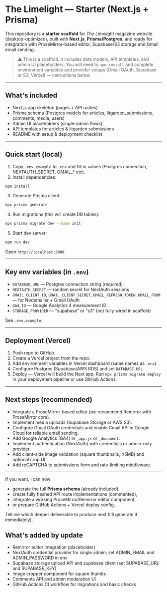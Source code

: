 # The Limelight — Starter (Next.js + Prisma)

This repository is a **starter scaffold** for *The Limelight* magazine website (desktop-optimized), built with **Next.js**, **Prisma/Postgres**, and ready for integration with ProseMirror-based editor, Supabase/S3 storage and Gmail email sending.

> ⚠️ This is a scaffold. It includes data models, API templates, and admin UI placeholders. You will need to `npm install` and complete environment variables and provider setups (Gmail OAuth, Supabase or S3, Vercel) — instructions below.

---

## What's included
- Next.js app skeleton (pages + API routes)
- Prisma schema (Postgres models for articles, litgarden_submissions, comments, media, users)
- Admin UI placeholders (single-admin flows)
- API templates for articles & litgarden submissions
- README with setup & deployment checklist

---

## Quick start (local)

1. Copy `.env.example` to `.env` and fill in values (Postgres connection, NEXTAUTH_SECRET, GMAIL_* etc).
2. Install dependencies:
```bash
npm install
```
3. Generate Prisma client:
```bash
npx prisma generate
```
4. Run migrations (this will create DB tables):
```bash
npx prisma migrate dev --name init
```
5. Start dev server:
```bash
npm run dev
```

Open `http://localhost:3000`.

---

## Key env variables (in `.env`)
- `DATABASE_URL` — Postgres connection string (required)
- `NEXTAUTH_SECRET` — random secret for NextAuth sessions
- `GMAIL_CLIENT_ID`, `GMAIL_CLIENT_SECRET`, `GMAIL_REFRESH_TOKEN`, `GMAIL_FROM` — for Nodemailer + Gmail OAuth
- `GA4_ID` — Google Analytics 4 measurement ID
- `STORAGE_PROVIDER` — "supabase" or "s3" (not fully wired in scaffold)

See `.env.example`.

---

## Deployment (Vercel)
1. Push repo to GitHub.
2. Create a Vercel project from the repo.
3. Add environment variables in Vercel dashboard (same names as `.env`).
4. Configure Postgres (Supabase/AWS RDS) and set `DATABASE_URL`.
5. Deploy — Vercel will build the Next app. Run `npx prisma migrate deploy` in your deployment pipeline or use GitHub Actions.

---

## Next steps (recommended)
- Integrate a ProseMirror-based editor (we recommend Remirror with ProseMirror core).
- Implement media uploads (Supabase Storage or AWS S3).
- Configure Gmail OAuth credentials and enable Gmail API in Google Cloud for reliable email sending.
- Add Google Analytics (GA4) in `_app.js` or `_document`.
- Implement authentication (NextAuth) with credentials or admin-only provider.
- Add client-side image validation (square thumbnails, ≤5MB) and optional crop UI.
- Add reCAPTCHA to submissions form and rate-limiting middleware.

---

If you want, I can now:
- generate the full **Prisma schema** (already included),
- create fully fleshed API route implementations (commented),
- integrate a working ProseMirror/Remirror editor component,
- or prepare GitHub Actions + Vercel deploy config.

Tell me which deeper deliverable to produce next (I'll generate it immediately).


## What's added by update
- Remirror editor integration (placeholder)
- NextAuth credential provider for single admin; set ADMIN_EMAIL and ADMIN_PASSWORD in env
- Supabase storage upload API and supabase client (set SUPABASE_URL and SUPABASE_KEY)
- Image cropper component for square thumbs
- Comments API and admin moderation UI
- GitHub Actions CI workflow for migrations and basic checks
